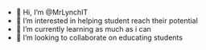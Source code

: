 - 👋 Hi, I’m @MrLynchIT
- 👀 I’m interested in helping student reach their potential
- 🌱 I’m currently learning as much as i can
- 💞️ I’m looking to collaborate on educating students


<!---
MrLynchIT/MrLynchIT is a ✨ special ✨ repository because its `README.md` (this file) appears on your GitHub profile.
You can click the Preview link to take a look at your changes.
--->
